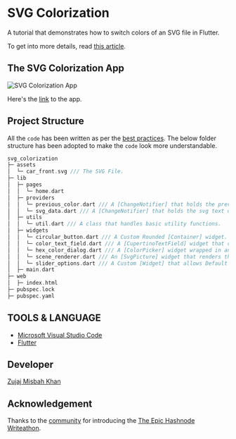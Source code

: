 # SVG Colorization

A tutorial that demonstrates how to switch colors of an SVG file in Flutter.

To get into more details, read [this article](https://zujaj.hashnode.dev/how-to-color-switch-an-svg-in-flutter).

## The SVG Colorization App

![SVG Colorization App](https://media.giphy.com/media/XydefyiJLXWBj55geD/giphy.gif)

Here's the [link](https://svg-colorization.web.app/) to the app.

## Project Structure

All the `code` has been written as per the [best practices](https://dart.dev/guides/language/effective-dart/documentation). The below folder structure has been adopted to make the `code` look more understandable.

```dart
svg_colorization
├─ assets
│  └─ car_front.svg /// The SVG File.
├─ lib
│  ├─ pages
│  │  └─ home.dart 
│  ├─ providers
│  │  └─ previous_color.dart /// A [ChangeNotifier] that holds the previous hex color value.
│  │  └─ svg_data.dart /// A [ChangeNotifier] that holds the svg text data.
│  ├─ utils
│  │  └─ util.dart /// A class that handles basic utility functions.
│  ├─ widgets
│  │  └─ circular_button.dart /// A Custom Rounded [Container] widget.
│  │  └─ color_text_field.dart /// A [CupertinoTextField] widget that copies the selected or typed color.
│  │  └─ hex_color_dialog.dart /// A [ColorPicker] widget wrapped in an [AlertDialog].
│  │  └─ scene_renderer.dart /// An [SvgPicture] widget that renders the svg.
│  │  └─ slider_options.dart /// A Custom [Widget] that allows Default & Custom Color Switching with SVG File Saving operations.
│  ├─ main.dart
├─ web
│  ├─ index.html
├─ pubspec.lock
├─ pubspec.yaml
```

## TOOLS & LANGUAGE

- [Microsoft Visual Studio Code](https://code.visualstudio.com/download)
- [Flutter](https://flutter.dev/)

## Developer

[Zujaj Misbah Khan](https://github.com/Zujaj)

## Acknowledgement

Thanks to the [community](http://hashnode.com/) for introducing the [The Epic Hashnode Writeathon](https://townhall.hashnode.com/the-epic-hashnode-writeathon).
